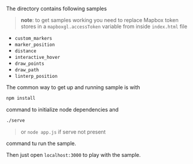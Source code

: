 The directory contains following samples

> **note**: to get samples working you need to replace Mapbox token stores in a `mapboxgl.accessToken` variable from inside `index.html` file

- `custom_markers`
- `marker_position`
- `distance`
- `interactive_hover`
- `draw_points`
- `draw_path`
- `linterp_position`

The common way to get up and running sample is with

```bash
npm install
```

command to initialize node dependencies and

```bash
./serve
```

> or `node app.js` if serve not present

command tu run the sample.

Then just open `localhost:3000` to play with the sample.
